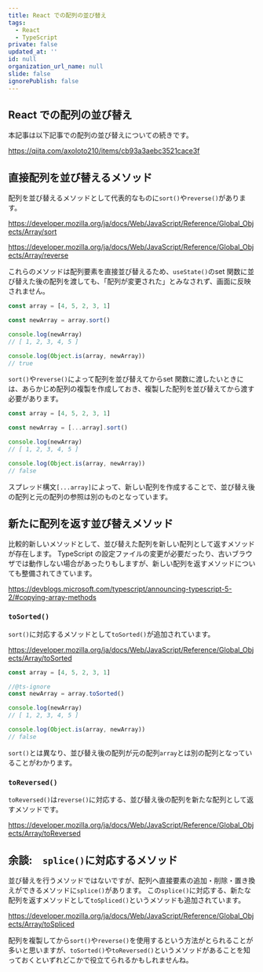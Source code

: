```yaml
---
title: React での配列の並び替え
tags:
  - React
  - TypeScript
private: false
updated_at: ''
id: null
organization_url_name: null
slide: false
ignorePublish: false
---
```

## React での配列の並び替え
本記事は以下記事での配列の並び替えについての続きです。

https://qiita.com/axoloto210/items/cb93a3aebc3521cace3f

## 直接配列を並び替えるメソッド
配列を並び替えるメソッドとして代表的なものに`sort()`や`reverse()`があります。

https://developer.mozilla.org/ja/docs/Web/JavaScript/Reference/Global_Objects/Array/sort

https://developer.mozilla.org/ja/docs/Web/JavaScript/Reference/Global_Objects/Array/reverse

これらのメソッドは配列要素を直接並び替えるため、`useState()`のset 関数に並び替えた後の配列を渡しても、「配列が変更された」とみなされず、画面に反映されません。

```ts
const array = [4, 5, 2, 3, 1]

const newArray = array.sort()

console.log(newArray)
// [ 1, 2, 3, 4, 5 ]

console.log(Object.is(array, newArray))
// true
```

`sort()`や`reverse()`によって配列を並び替えてからset 関数に渡したいときには、あらかじめ配列の複製を作成しておき、複製した配列を並び替えてから渡す必要があります。

```ts
const array = [4, 5, 2, 3, 1]

const newArray = [...array].sort()

console.log(newArray)
// [ 1, 2, 3, 4, 5 ]

console.log(Object.is(array, newArray))
// false
```
スプレッド構文`[...array]`によって、新しい配列を作成することで、並び替え後の配列と元の配列の参照は別のものとなっています。

## 新たに配列を返す並び替えメソッド
比較的新しいメソッドとして、並び替えた配列を新しい配列として返すメソッドが存在します。
TypeScript の設定ファイルの変更が必要だったり、古いブラウザでは動作しない場合があったりもしますが、新しい配列を返すメソッドについても整備されてきています。

https://devblogs.microsoft.com/typescript/announcing-typescript-5-2/#copying-array-methods

### `toSorted()`
`sort()`に対応するメソッドとして`toSorted()`が追加されています。

https://developer.mozilla.org/ja/docs/Web/JavaScript/Reference/Global_Objects/Array/toSorted

```ts
const array = [4, 5, 2, 3, 1]

//@ts-ignore
const newArray = array.toSorted()

console.log(newArray)
// [ 1, 2, 3, 4, 5 ]

console.log(Object.is(array, newArray))
// false
```
`sort()`とは異なり、並び替え後の配列が元の配列`array`とは別の配列となっていることがわかります。

### `toReversed()`
`toReversed()`は`reverse()`に対応する、並び替え後の配列を新たな配列として返すメソッドです。

https://developer.mozilla.org/ja/docs/Web/JavaScript/Reference/Global_Objects/Array/toReversed

## 余談:　`splice()`に対応するメソッド
並び替えを行うメソッドではないですが、配列へ直接要素の追加・削除・置き換えができるメソッドに`splice()`があります。
この`splice()`に対応する、新たな配列を返すメソッドとして`toSpliced()`というメソッドも追加されています。

https://developer.mozilla.org/ja/docs/Web/JavaScript/Reference/Global_Objects/Array/toSpliced

配列を複製してから`sort()`や`reverse()`を使用するという方法がとられることが多いと思いますが、`toSorted()`や`toReversed()`というメソッドがあることを知っておくといずれどこかで役立てられるかもしれませんね。